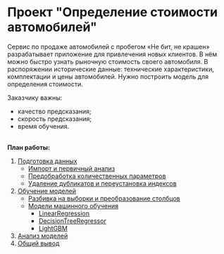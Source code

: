 # Проект "Определение стоимости автомобилей"

Сервис по продаже автомобилей с пробегом «Не бит, не крашен» разрабатывает приложение для привлечения новых клиентов. В нём можно быстро узнать рыночную стоимость своего автомобиля. В распоряжении исторические данные: технические характеристики, комплектации и цены автомобилей. Нужно построить модель для определения стоимости. 

Заказчику важны:
- качество предсказания;
- скорость предсказания;
- время обучения.

<br>**План работы:**
1. [Подготовка данных](#data_preprocessing)
    - [Импорт и первичный анализ](#import)
    - [Предобработка количественных параметров](#numeric_cols)
    - [Удаление дубликатов и переустановка индексов](#duplicates)
2. [Обучение моделей](#model_learning)
    - [Разбивка на выборки и преобразование столбцов](#samples_split)
    - [Модели машинного обучения](#ml_models)
        - [LinearRegression](#logreg)
        - [DecisionTreeRegressor](#tree)
        - [LightGBM](#lgbm)
3. [Анализ моделей](#analysis)
4. [Общий вывод](#conclusion)
